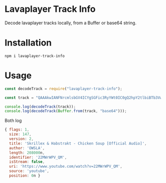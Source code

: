 # Lavaplayer Track Info

Decode lavaplayer tracks locally, from a Buffer or base64 string.

# Installation

```
npm i lavaplayer-track-info
```

# Usage

```js
const decodeTrack = require("lavaplayer-track-info");

const track = "QAAAkwIANFNrcmlsbGV4ICYgSGFic3RyYWt0IC0gQ2hpY2tlbiBTb3VwIFtPZmZpY2lhbCBBdWRpb10ABU9XU0xBAAAAAAADLIAACzIyTVdyV1BWX1FNAAEAK2h0dHBzOi8vd3d3LnlvdXR1YmUuY29tL3dhdGNoP3Y9MjJNV3JXUFZfUU0AB3lvdXR1YmUAAAAAAAAAAA==";

console.log(decodeTrack(track));
console.log(decodeTrack(Buffer.from(track, "base64")));
```

Both log
```js
{ flags: 1,
  size: 147,
  version: 2,
  title: 'Skrillex & Habstrakt - Chicken Soup [Official Audio]',
  author: 'OWSLA',
  length: 208000n,
  identifier: '22MWrWPV_QM',
  isStream: false,
  uri: 'https://www.youtube.com/watch?v=22MWrWPV_QM',
  source: 'youtube',
  position: 0n }
```
